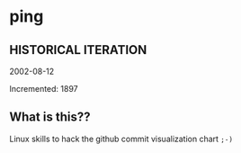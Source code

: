 # ping

## HISTORICAL ITERATION
2002-08-12

Incremented: 1897

## What is this?? 
Linux skills to hack the github commit visualization chart `;-)`

